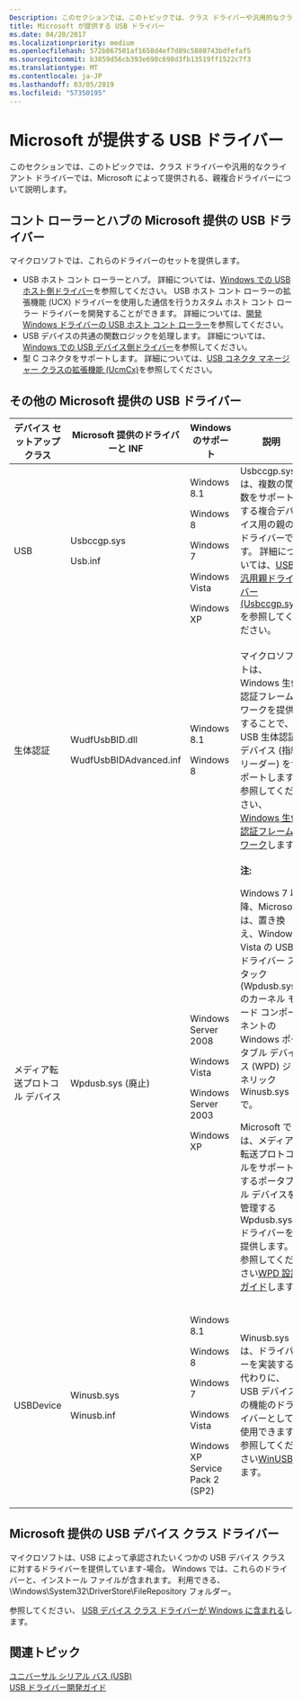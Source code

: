 ```yaml
---
Description: このセクションでは、このトピックでは、クラス ドライバーや汎用的なクライアント ドライバーでは、Microsoft によって提供される、親複合ドライバーについて説明します。
title: Microsoft が提供する USB ドライバー
ms.date: 04/20/2017
ms.localizationpriority: medium
ms.openlocfilehash: 572b867501af1658d4ef7d89c5880743bdfefaf5
ms.sourcegitcommit: b3859d56cb393e698c698d3fb13519ff1522c7f3
ms.translationtype: MT
ms.contentlocale: ja-JP
ms.lasthandoff: 03/05/2019
ms.locfileid: "57350195"
---
```

# <a name="microsoft-provided-usb-drivers"></a>Microsoft が提供する USB ドライバー


このセクションでは、このトピックでは、クラス ドライバーや汎用的なクライアント ドライバーでは、Microsoft によって提供される、親複合ドライバーについて説明します。

## <a name="microsoft-provided-usb-drivers-for-controllers-and-hubs"></a>コント ローラーとハブの Microsoft 提供の USB ドライバー


マイクロソフトでは、これらのドライバーのセットを提供します。

-   USB ホスト コント ローラーとハブ。 詳細については、[Windows での USB ホスト側ドライバー](usb-3-0-driver-stack-architecture.md)を参照してください。 USB ホスト コント ローラーの拡張機能 (UCX) ドライバーを使用した通信を行うカスタム ホスト コント ローラー ドライバーを開発することができます。 詳細については、[開発 Windows ドライバーの USB ホスト コント ローラー](developing-windows-drivers-for-usb-host-controllers.md)を参照してください。
-   USB デバイスの共通の関数ロジックを処理します。 詳細については、[Windows での USB デバイス側ドライバー](usb-device-side-drivers-in-windows.md)を参照してください。
-   型 C コネクタをサポートします。 詳細については、[USB コネクタ マネージャー クラスの拡張機能 (UcmCx)](https://msdn.microsoft.com/library/windows/hardware/mt188011)を参照してください。

## <a name="other-microsoft-provided-usb-drivers"></a>その他の Microsoft 提供の USB ドライバー


<table>
<colgroup>
<col width="25%" />
<col width="25%" />
<col width="25%" />
<col width="25%" />
</colgroup>
<thead>
<tr class="header">
<th>デバイス セットアップ クラス</th>
<th>Microsoft 提供のドライバーと INF</th>
<th>Windows のサポート</th>
<th>説明</th>
</tr>
</thead>
<tbody>
<tr class="odd">
<td>USB</td>
<td><p>Usbccgp.sys</p>
<p>Usb.inf</p></td>
<td><p>Windows 8.1</p>
<p>Windows 8</p>
<p>Windows 7</p>
<p>Windows Vista</p>
<p>Windows XP</p></td>
<td>Usbccgp.sys は、複数の関数をサポートする複合デバイス用の親のドライバーです。 詳細については、<a href="usb-common-class-generic-parent-driver.md" data-raw-source="[USB Generic Parent Driver (Usbccgp.sys)](usb-common-class-generic-parent-driver.md)">USB 汎用親ドライバー (Usbccgp.sys)</a>を参照してください。</td>
</tr>
<tr class="even">
<td>生体認証</td>
<td><p>WudfUsbBID.dll</p>
<p>WudfUsbBIDAdvanced.inf</p></td>
<td><p>Windows 8.1</p>
<p>Windows 8</p></td>
<td><p>マイクロソフトは、Windows 生体認証フレームワークを提供することで、USB 生体認証デバイス (指紋リーダー) をサポートします。 参照してください、 <a href="https://msdn.microsoft.com/library/windows/hardware/ff536448" data-raw-source="[Windows Biometric Framework](https://msdn.microsoft.com/library/windows/hardware/ff536448)">Windows 生体認証フレームワーク</a>します。</p></td>
</tr>
<tr class="odd">
<td>メディア転送プロトコル デバイス</td>
<td>Wpdusb.sys (廃止)</td>
<td><p>Windows Server 2008</p>
<p>Windows Vista</p>
<p>Windows Server 2003</p>
<p>Windows XP</p></td>
<td><div class="alert">
<strong>注:</strong><br/><p>Windows 7 以降、Microsoft は、置き換え、Windows Vista の USB ドライバー スタック (Wpdusb.sys) のカーネル モード コンポーネントの Windows ポータブル デバイス (WPD) ジェネリック Winusb.sys で。</p>
</div>
<div>

</div>
<p>Microsoft では、メディア転送プロトコルをサポートするポータブル デバイスを管理する Wpdusb.sys ドライバーを提供します。 参照してください<a href="https://msdn.microsoft.com/library/windows/hardware/ff597864" data-raw-source="[WPD Design Guide](https://msdn.microsoft.com/library/windows/hardware/ff597864)">WPD 設計ガイド</a>します。</p></td>
</tr>
<tr class="even">
<td>USBDevice</td>
<td><p>Winusb.sys</p>
<p>Winusb.inf</p></td>
<td><p>Windows 8.1</p>
<p>Windows 8</p>
<p>Windows 7</p>
<p>Windows Vista</p>
<p>Windows XP Service Pack 2 (SP2)</p></td>
<td>Winusb.sys は、ドライバーを実装する代わりに、USB デバイスの機能のドライバーとして使用できます。 参照してください<a href="how-to-write-a-windows-desktop-app-that-communicates-with-a-usb-device.md" data-raw-source="[WinUSB](how-to-write-a-windows-desktop-app-that-communicates-with-a-usb-device.md)">WinUSB</a>します。</td>
</tr>
</tbody>
</table>



## <a name="microsoft-provided-usb-device-class-drivers"></a>Microsoft 提供の USB デバイス クラス ドライバー


マイクロソフトは、USB によって承認されたいくつかの USB デバイス クラスに対するドライバーを提供しています-場合。 Windows では、これらのドライバーと、インストール ファイルが含まれます。 利用できる、 \\Windows\\System32\\DriverStore\\FileRepository フォルダー。

参照してください、 [USB デバイス クラス ドライバーが Windows に含まれる](supported-usb-classes.md)します。

## <a name="related-topics"></a>関連トピック
[ユニバーサル シリアル バス (USB)](https://msdn.microsoft.com/library/windows/hardware/ff538930)  
[USB ドライバー開発ガイド](usb-driver-development-guide.md)  



